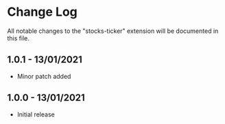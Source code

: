 # Change Log

All notable changes to the "stocks-ticker" extension will be documented in this file.

## 1.0.1 - 13/01/2021

- Minor patch added

## 1.0.0 - 13/01/2021

- Initial release
